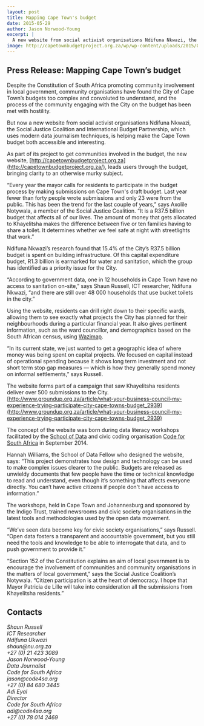 ```yaml
---
layout: post
title: Mapping Cape Town's budget
date: 2015-05-29
author: Jason Norwood-Young
excerpt: |
  A new website from social activist organisations Ndifuna Nkwazi, the Social Justice Coalition and International Budget Partnership, which uses modern data journalism techniques, is helping make the Cape Town budget both accessible and interesting.
image: http://capetownbudgetproject.org.za/wp/wp-content/uploads/2015/04/nu_LOGO.png
---
```


## Press Release: Mapping Cape Town’s budget

Despite the Constitution of South Africa promoting community involvement in local government, community organisations have found the City of Cape Town’s budgets too complex and convoluted to understand, and the process of the community engaging with the City on the budget has been met with hostility.

But now a new website from social activist organisations Ndifuna Nkwazi, the Social Justice Coalition and International Budget Partnership, which uses modern data journalism techniques, is helping make the Cape Town budget both accessible and interesting.

As part of its project to get communities involved in the budget, the new website, [http://capetownbudgetproject.org.za](http://capetownbudgetproject.org.za/), leads users through the budget, bringing clarity to an otherwise murky subject. 

“Every year the mayor calls for residents to participate in the budget process by making submissions on Cape Town's draft budget. Last year fewer than forty people wrote submissions and only 23 were from the public. This has been the trend for the last couple of years,” says Axolile Notywala, a member of the Social Justice Coalition. “It is a R37.5 billion budget that affects all of our lives. The amount of money that gets allocated to Khayelitsha makes the difference between five or ten families having to share a toilet. It determines whether we feel safe at night with streetlights that work.”

Ndifuna Nkwazi’s research found that 15.4% of the City’s R37.5 billion budget is spent on building infrastructure. Of this capital expenditure budget, R1.3 billion is earmarked for water and sanitation, which the group has identified as a priority issue for the City. 

“According to government data, one in 12 households in Cape Town have no access to sanitation on-site,” says Shaun Russell, ICT researcher, Ndifuna Nkwazi, “and there are still over 48 000 households that use bucket toilets in the city.” 

Using the website, residents can drill right down to their specific wards, allowing them to see exactly what projects the City has planned for their neighbourhoods during a particular financial year. It also gives pertinent information, such as the ward councillor, and demographics based on the South African census, using [Wazimap](http://wazimap.co.za).

“In its current state, we just wanted to get a geographic idea of where money was being spent on capital projects. We focused on capital instead of operational spending because it shows long term investment and not short term stop gap measures — which is how they generally spend money on informal settlements,” says Russell.

The website forms part of a campaign that saw Khayelitsha residents deliver over 500 submissions to the City. [http://www.groundup.org.za/article/what-your-business-council-my-experience-trying-participate-city-cape-towns-budget_2939](http://www.groundup.org.za/article/what-your-business-council-my-experience-trying-participate-city-cape-towns-budget_2939)

The concept of the website was born during data literacy workshops facilitated by the [School of Data](http://schoolofdata.org/) and civic coding organisation [Code for South Africa](http://code4sa.org) in September 2014. 

Hannah Williams, the School of Data Fellow who designed the website, says: “This project demonstrates how design and technology can be used to make complex issues clearer to the public. Budgets are released as unwieldy documents that few people have the time or technical knowledge to read and understand, even though it’s something that affects everyone directly. You can’t have active citizens if people don't have access to information.”

The workshops, held in Cape Town and Johannesburg and sponsored by the Indigo Trust, trained newsrooms and civic society organisations in the latest tools and methodologies used by the open data movement.

“We’ve seen data become key for civic society organisations,” says Russell. “Open data fosters a transparent and accountable government, but you still need the tools and knowledge to be able to interrogate that data, and to push government to provide it.”

“Section 152 of the Constitution explains an aim of local government is to encourage the involvement of communities and community organisations in the matters of local government,” says the Social Justice Coalition’s Notywala. “Citizen participation is at the heart of democracy. I hope that Mayor Patricia de Lille will take into consideration all the submissions from Khayelitsha residents.”

## Contacts

<address>
Shaun Russell<br/>
ICT Researcher<br/>
Ndifuna Ukwazi<br/>
shaun@nu.org.za<br/>
+27 (0) 21 423 3089<br/>
</address>

<address>
Jason Norwood-Young<br/>
Data Journalist<br/>
Code for South Africa<br/>
jason@code4sa.org<br/>
+27 (0) 84 680 3445<br/>
</address>

<address>
Adi Eyal<br/>
Director<br/>
Code for South Africa<br/>
adi@code4sa.org<br/>
+27 (0) 78 014 2469<br/>
</address>
